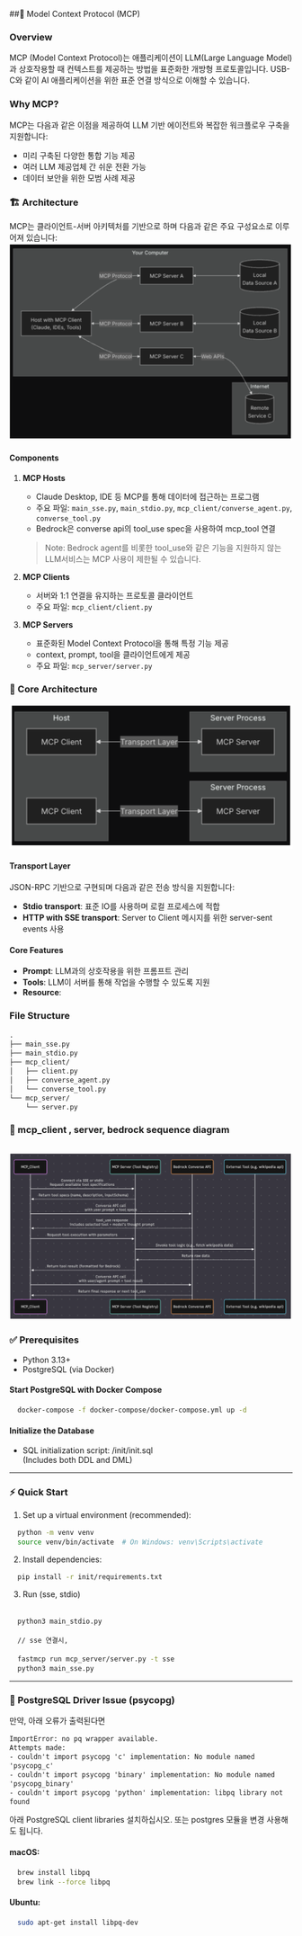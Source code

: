 
##🚀 Model Context Protocol (MCP)

### Overview
MCP (Model Context Protocol)는 애플리케이션이 LLM(Large Language Model)과 상호작용할 때 컨텍스트를 제공하는 방법을 표준화한 개방형 프로토콜입니다. USB-C와 같이 AI 애플리케이션을 위한 표준 연결 방식으로 이해할 수 있습니다.

### Why MCP?
MCP는 다음과 같은 이점을 제공하여 LLM 기반 에이전트와 복잡한 워크플로우 구축을 지원합니다:
- 미리 구축된 다양한 통합 기능 제공
- 여러 LLM 제공업체 간 쉬운 전환 가능
- 데이터 보안을 위한 모범 사례 제공

### 🏗️ Architecture
MCP는 클라이언트-서버 아키텍처를 기반으로 하며 다음과 같은 주요 구성요소로 이루어져 있습니다:
![architecture](init/1.png)
#### Components
1. **MCP Hosts**
   - Claude Desktop, IDE 등 MCP를 통해 데이터에 접근하는 프로그램
   - 주요 파일: `main_sse.py`, `main_stdio.py`, `mcp_client/converse_agent.py`, `converse_tool.py`
   - Bedrock은 converse api의 tool_use spec을 사용하여 mcp_tool 연결
   > Note: Bedrock agent를 비롯한 tool_use와 같은 기능을 지원하지 않는 LLM서비스는 MCP 사용이 제한될 수 있습니다.

2. **MCP Clients**
   - 서버와 1:1 연결을 유지하는 프로토콜 클라이언트
   - 주요 파일: `mcp_client/client.py`

3. **MCP Servers**
   - 표준화된 Model Context Protocol을 통해 특정 기능 제공
   - context, prompt, tool을 클라이언트에게 제공
   - 주요 파일: `mcp_server/server.py`

### 🧩 Core Architecture 
![architecture](init/2.png)
#### Transport Layer
JSON-RPC 기반으로 구현되며 다음과 같은 전송 방식을 지원합니다:
- **Stdio transport**: 표준 IO를 사용하며 로컬 프로세스에 적합
- **HTTP with SSE transport**: Server to Client 메시지를 위한 server-sent events 사용

#### Core Features
- **Prompt**: LLM과의 상호작용을 위한 프롬프트 관리
- **Tools**: LLM이 서버를 통해 작업을 수행할 수 있도록 지원
- **Resource**: 

### File Structure
```
.
├── main_sse.py
├── main_stdio.py
├── mcp_client/
│   ├── client.py
│   ├── converse_agent.py
│   └── converse_tool.py
└── mcp_server/
    └── server.py
```
### 🔄 mcp_client , server, bedrock sequence diagram
![architecture](init/3.png)
-------
### ✅ Prerequisites
- Python 3.13+
- PostgreSQL (via Docker)

#### Start PostgreSQL with Docker Compose

```bash
  docker-compose -f docker-compose/docker-compose.yml up -d
```

#### Initialize the Database

- SQL initialization script: /init/init.sql  
  (Includes both DDL and DML)

---

### ⚡ Quick Start

1. Set up a virtual environment (recommended):

```bash
  python -m venv venv
  source venv/bin/activate  # On Windows: venv\Scripts\activate
```

2. Install dependencies:

```bash
  pip install -r init/requirements.txt
```
3. Run (sse, stdio)
```bash
   
  python3 main_stdio.py
  
  // sse 연결시, 

  fastmcp run mcp_server/server.py -t sse
  python3 main_sse.py
```
 
 
---


### 🐘 PostgreSQL Driver Issue (psycopg)

만약, 아래 오류가 출력된다면 
```
ImportError: no pq wrapper available.
Attempts made:
- couldn't import psycopg 'c' implementation: No module named 'psycopg_c'
- couldn't import psycopg 'binary' implementation: No module named 'psycopg_binary'
- couldn't import psycopg 'python' implementation: libpq library not found
```

아래  PostgreSQL client libraries 설치하십시오. 또는 postgres 모듈을 변경 사용해도 됩니다.

#### macOS:

```bash
  brew install libpq
  brew link --force libpq
```

#### Ubuntu:

```bash
  sudo apt-get install libpq-dev
```
